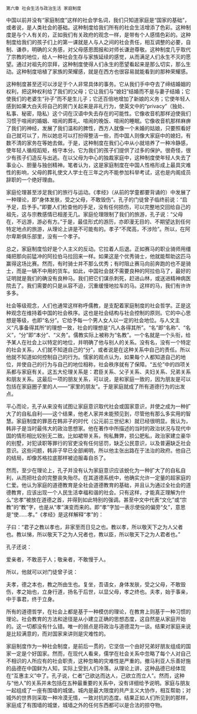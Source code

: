     第六章 社会生活与政治生活 家庭制度 

   中国以前并没有“家庭制度”这样的社会学名词，我们只知道家庭是“国家的基础”，或者说，是人类社会的基础。这种制度给我们所有的社会生活增添了色彩。这种制度是与个人有关的，正如我们有关政府的观念一样，是带有个人感情色彩的。这种制度给我们的孩子们上的第一课就是人与人之间的社会责任，相互调整的必要，自制、谦恭，明确的义务感，对父母感恩图报和对师长谦逊尊敬。这种制度几乎取代了宗教的地位，给人一种社会生存与家族延续的感觉，从而满足人们永生不灭的愿望。通过对祖先的崇拜，这种制度使得人们永生的愿望看起来是那么切实，那么生动。这种制度培植了家族的荣耀感，就是在西方也很容易就能看到的那种荣耀感。

   这种制度甚至还可以涉足于个人非常具体的事务。它从我们手中夺去了缔结婚姻的权利，把这种权利给了我们的父母；它让我们与“媳妇”结婚而不是与妻子结婚；它使我们的老婆生“孙子”而不是生儿子；它还百倍地增加了新娘的义务；它使年轻人感到如果大白夭将自己的房门关起来是非礼行为，使英文中的“privacy”（独处、私事、秘密，隐私）这个词在汉语中失去存在的可能性。它像收音机那样迫使我们习惯于喧闹的婚姻、喧闹的葬礼、喧闹的晚饭、喧闹的睡眠。它像收音机那样麻痹了我们的神经，发展了我们温和的脾性，西方人就像一个未婚的姑娘，只要照看好自己就可以了，所以她总可以打扮得整洁一些，而中国人则像大家庭中的媳妇，有数不清的家务在等她去做。于是，这种制度在我们心中从小就培养了一种冷静感，使年轻人循规蹈矩，格守本分。它为我们的孩子们提供了过多的保护。很奇怪，很少有孩子们造反与出逃。在以父母为中心的独裁家庭中，这种制度使年轻人失去了事业心、胆量与独创精神。笔者认为，这是家庭制度在中国人性格形成上最具灾难性的影响，父母的葬礼使文人学士在三年之内不能参加科举考试，这也是内阁成员辞职的一个绝好理由。

   家庭伦理甚至涉足我们的旅行与运动。《孝经》（从前的学童都要背诵的）中发展了一种理论，即“身体发肤，受之父母，不敢毁伤”。孔子的门徒曾子临终前说：“启予足，启予手。”即要人们检查他的手足，没有任何损伤，可以完整地交回给自己的祖先，这与宗教感情已相差无几。家庭伦理限制了我们的旅游，孔子说：“父母在，不远游，游必有方。”于是，最佳形式的游历，亦即漫无目的、不期望达到任何特定地点的旅游，从理论上讲是不可能有的。孝子“不爬高，不涉险”。所以，在阿尔卑斯俱乐部里，没有一个孝子。

   总之，家庭制度恰好是个人主义的反动。它拉着人后退。正如赛马的职业骑师用缰绳把那向前猛冲的阿拉伯马拉回来一样。如果这是个优秀骑士，他就能帮助这匹马赢得这场比赛。然而，有时骑士并不那么优秀；有时阻止赛马向前奔跑的也不是骑士，而是一辆不中用的货车。如此，中国社会就不需要良种的阿拉伯马了，最好的证明就是我们的确没有良种马。我们把它们谋杀刺死，赶进山林，或送进精神病医院去了。我们需要的只是从容不迫，沉重缓慢地拉车的马。这样的马，我们有许许多多。

   社会等级观念，人们也通常这样称呼儒教，是支配着家庭制度的社会哲学。正是这种观念在维持着中国的社会秩序。这也是社会结构与社会控制的原则。它的中心思想是等级，也即“名分”。它给予每一个男人女人以一定的社会地位。与人文主义“凡事备得其所”的理想一致，社会的理想是“凡人各得其所”。“名”即“名称”、“名义”，“分”即“本分”、“义务”。儒教实际上被称为“名教”。一个名就是一个头衔，给予某人在社会上以特定的地位，并明确了他与别人的关系。没有名，没有一个特定的社会关系，人们就不知道自己的“分”，或者说是在这种关系中自己的责任。所以他就不知道如何控制自己的行为。懦家的观点认为，如果每个人都知道自己的地位，并使自己的行为与自己的地位相称，社会秩序就有了保障。“五伦”中的四项关系都与家庭有关。这五大伦理关系是：君臣关系、父子关系、夫妇关系、兄弟关系和朋友关系。这最后一项的朋友关系，可以说，是和家庭一致的，因为朋友是可以包括在家庭圈子里的人——“家里的朋友”。于是家庭就成了所有道德行为的出发点。

   平心而论，孔子从来没有试图让家庭意识取代社会或国家意识，并使之成为一种扩大了的自私自利——这个结果，他老人家并未能预见到，尽管他有那么多实用的智慧。家庭制度的罪恶在韩非子的时代（公元前三世纪末）就已经很明显。我认为，韩非子是当时最伟大的政治思想家。他在著作中所描述的当时的政治状况与现代中国的情形相比较别无二致。比如裙带关系，徇私舞弊，损公肥私，政治家建立豪华的别墅，对犯读职等罪行的官吏没有任何惩罚，缺乏公民意识，以及普遍缺乏社会意识。这些问题，韩非子早已全部阐明，所以他主张出路在于法治的政府。他自己的结局，却像苏格拉底那样被迫服毒自杀了。

   然而，至少在理论上，孔子并没有认为家庭意识应该蜕化为一种扩大了的自私自利，从而把社会的完整丧失殆尽。在其道德系统中，他确实允许一定量的超家庭的仁爱。他认为家庭的道德教育是全社会道德教育的基础，并且认为通过全社会的道德教育，应该出现一个人民生活幸福和谐的社会。只有这样，才能真正理解为什么“忠孝”被放在道德之首，并得到如此特别的强调。甚至中文中代表“文化”或“宗教”的“教”字，也是从“孝”演变而来的。即“孝”字加一表示使役的偏旁“夂”，意思是“使……孝。”《孝经》是这样解释“孝”的：

   子曰：“君子之教以孝也，非家至而日见之也。教以孝，所以敬天下之为人父者也。教以悌，所以敬天下之为人兄者也，教以臣，所以敬天下之为人君者也。”

   孔子还说：

   爱亲者，不敢恶于人；敬亲者，不敢慢于人。

   所以，他就可以对门徒曾子说：

   夫孝，德之本也，教之所由生也。复坐，吾语女，身体发肤，受之父母，不敢毁伤，孝之始也，立身行道，扬名于后世，以显父母，孝之终也。夫孝，始于事亲，中于事君，终于立身。

   所有的道德哲学，在社会上都是基于一种模仿的理论，在教育上则基于一种习惯的理论。社会教育的方法和途径是从小建立正确的思想态度，这自然是从家庭开始的。这一切都没有什么错。唯一的弱点是将政治与道德混为一谈。结果对家庭来说是比较满意的，而对国家来讲则是灾难性的。

   家庭制度作为一种社会制度，是前后一贯的，它坚信一个由好兄弟好朋友组成的国家一定是个好国家。然而，在现代人看来，儒学在社会关系中忽略了每个人对自己不相识的人所应有的社会职责，这种忽略的灾难性是严重的。撤马利亚人乐善好施的品德在中国鲜为人知，实际上受到人们冷落。从理论上讲，这种品德已经体现在“互惠主义”中了。孔子说，仁者“己欲达而达人，己欲立而立人”。然而，这种与“他人”的关系并未包括在五种最重要的关系中，没有详细给予说明。家庭与朋友一起组成了一座有围墙的城堡。城内是最大限度的共产主义大协作，相互帮助；对城外的世界则采取一种冷漠无情，一致对抗的态度。结果正如人们所见到的那样，家庭成了有围墙的城堡，城墙之外的任何东西都可以是合法的掠夺物。

